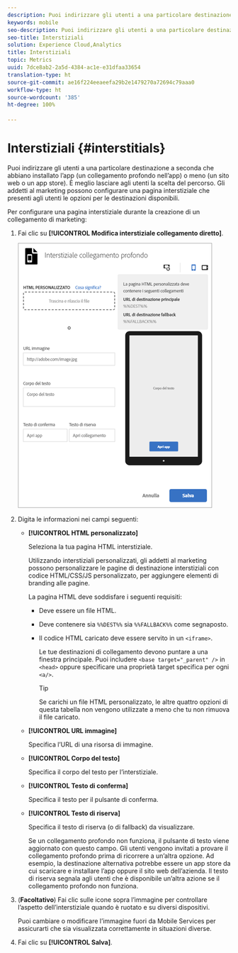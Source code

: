 ```yaml
---
description: Puoi indirizzare gli utenti a una particolare destinazione a seconda che abbiano installato l’app (un collegamento profondo nell’app) o meno (un sito web o un app store).
keywords: mobile
seo-description: Puoi indirizzare gli utenti a una particolare destinazione a seconda che abbiano installato l’app (un collegamento profondo nell’app) o meno (un sito web o un app store).
seo-title: Interstiziali
solution: Experience Cloud,Analytics
title: Interstiziali
topic: Metrics
uuid: 7dce8ab2-2a5d-4384-ac1e-e31dfaa33654
translation-type: ht
source-git-commit: ae16f224eeaeefa29b2e1479270a72694c79aaa0
workflow-type: ht
source-wordcount: '385'
ht-degree: 100%

---
```



# Interstiziali {#interstitials}

Puoi indirizzare gli utenti a una particolare destinazione a seconda che abbiano installato l’app (un collegamento profondo nell’app) o meno (un sito web o un app store). È meglio lasciare agli utenti la scelta del percorso. Gli addetti al marketing possono configurare una pagina interstiziale che presenti agli utenti le opzioni per le destinazioni disponibili.

Per configurare una pagina interstiziale durante la   creazione di un collegamento di marketing:

1. Fai clic su **[!UICONTROL Modifica interstiziale collegamento diretto]**.

   ![Interstiziale collegamento profondo](assets/interstitial2.png)

1. Digita le informazioni nei campi seguenti:

   * **[!UICONTROL HTML personalizzato]**

      Seleziona la tua pagina HTML interstiziale.

      Utilizzando interstiziali personalizzati, gli addetti al marketing possono personalizzare le pagine di destinazione interstiziali con codice HTML/CSS/JS personalizzato, per aggiungere elementi di branding alle pagine.

      La pagina HTML deve soddisfare i seguenti requisiti:

      * Deve essere un file HTML.
      * Deve contenere sia `%%DEST%%` sia `%%FALLBACK%%` come segnaposto.
      * Il codice HTML caricato deve essere servito in un `<iframe>`.

         Le tue destinazioni di collegamento devono puntare a una finestra principale. Puoi includere `<base target="_parent" />` in `<head>` oppure specificare una proprietà target specifica per ogni `<a/>`.

         >[!TIP]
         >
         >Se carichi un file HTML personalizzato, le altre quattro opzioni di questa tabella non vengono utilizzate a meno che tu non rimuova il file caricato.
   * **[!UICONTROL URL immagine]**

      Specifica l’URL di una risorsa di immagine.

   * **[!UICONTROL Corpo del testo]**

      Specifica il corpo del testo per l’interstiziale.

   * **[!UICONTROL Testo di conferma]**

      Specifica il testo per il pulsante di conferma.

   * **[!UICONTROL Testo di riserva]**

      Specifica il testo di riserva (o di fallback) da visualizzare.

      Se un collegamento profondo non funziona, il pulsante di testo viene aggiornato con questo campo. Gli utenti vengono invitati a provare il collegamento profondo prima di ricorrere a un’altra opzione. Ad esempio, la destinazione alternativa potrebbe essere un app store da cui scaricare e installare l’app oppure il sito web dell’azienda. Il testo di riserva segnala agli utenti che è disponibile un’altra azione se il collegamento profondo non funziona.


1. (**Facoltativo**) Fai clic sulle icone sopra l’immagine per controllare l’aspetto dell’interstiziale quando è ruotato e su diversi dispositivi.

   Puoi cambiare o modificare l’immagine fuori da Mobile Services per assicurarti che sia visualizzata correttamente in situazioni diverse.
1. Fai clic su **[!UICONTROL Salva]**.
